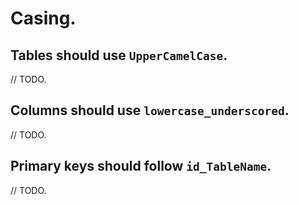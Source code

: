 # Casing.

## Tables should use `UpperCamelCase`.

// TODO.

## Columns should use `lowercase_underscored`.

// TODO.

## Primary keys should follow `id_TableName`.

// TODO.
